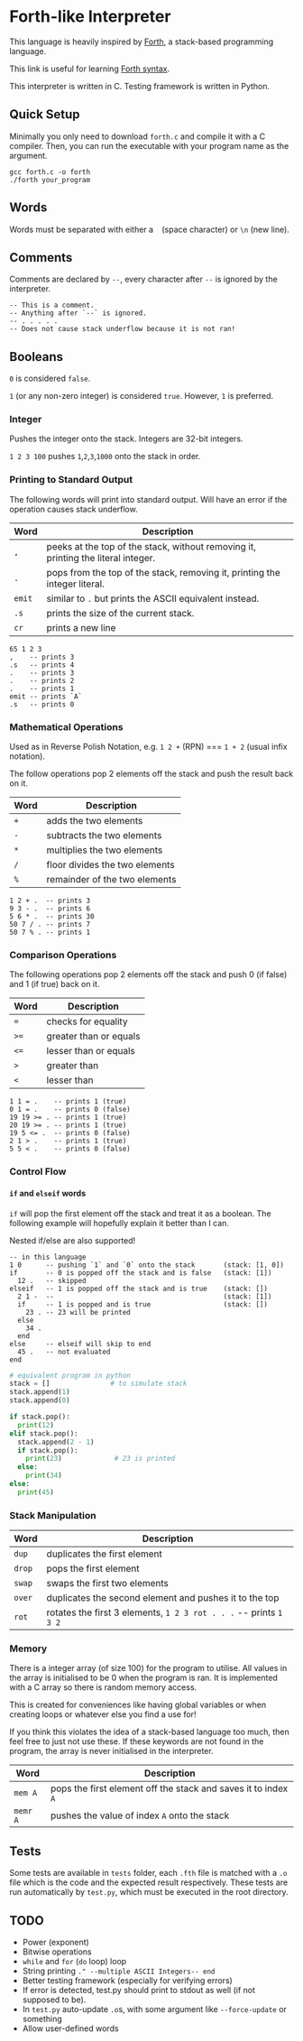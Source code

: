 # Forth-like Interpreter

This language is heavily inspired by [Forth](https://en.wikipedia.org/wiki/Forth_\(programming_language\)), a stack-based programming language.

This link is useful for learning [Forth syntax](https://skilldrick.github.io/easyforth/).

This interpreter is written in C. Testing framework is written in Python.

## Quick Setup

Minimally you only need to download `forth.c` and compile it with a C compiler. Then, you can run the executable with your program name as the argument.

```
gcc forth.c -o forth
./forth your_program
```

## Words

Words must be separated with either a ` ` (space character) or `\n` (new line).

## Comments

Comments are declared by `--`, every character after `--` is ignored by the interpreter.

```
-- This is a comment.
-- Anything after `--` is ignored.
-- . . . . .
-- Does not cause stack underflow because it is not ran!
```

## Booleans

`0` is considered `false`.

`1` (or any non-zero integer) is considered `true`. However, `1` is preferred.

### Integer

Pushes the integer onto the stack. Integers are 32-bit integers.

`1 2 3 100` pushes `1`,`2`,`3`,`1000` onto the stack in order.

### Printing to Standard Output

The following words will print into standard output. Will have an error if the operation causes stack underflow.

| Word | Description |
| --- | --- |
| `,` | peeks at the top of the stack, without removing it, printing the literal integer. |
| `.` | pops from the top of the stack, removing it, printing the integer literal. |
| `emit` | similar to `.` but prints the ASCII equivalent instead. |
| `.s` | prints the size of the current stack. |
| `cr` | prints a new line |

```
65 1 2 3
,    -- prints 3
.s   -- prints 4
.    -- prints 3
.    -- prints 2
.    -- prints 1
emit -- prints `A`
.s   -- prints 0
```

### Mathematical Operations

Used as in Reverse Polish Notation, e.g. `1 2 +` (RPN) === `1 + 2` (usual infix notation).

The follow operations pop 2 elements off the stack and push the result back on it.

| Word | Description |
| --- | --- |
| `+` | adds the two elements |
| `-` | subtracts the two elements |
| `*` | multiplies the two elements |
| `/` | floor divides the two elements |
| `%` | remainder of the two elements |

```
1 2 + .  -- prints 3
9 3 - .  -- prints 6
5 6 * .  -- prints 30
50 7 / . -- prints 7
50 7 % . -- prints 1
```

### Comparison Operations

The following operations pop 2 elements off the stack and push 0 (if false) and 1 (if true) back on it.

| Word | Description |
| --- | --- |
| `=` | checks for equality |
| `>=` | greater than or equals |
| `<=` | lesser than or equals |
| `>` | greater than |
| `<` | lesser than |

```
1 1 = .    -- prints 1 (true)
0 1 = .    -- prints 0 (false)
19 19 >= . -- prints 1 (true)
20 19 >= . -- prints 1 (true)
19 5 <= .  -- prints 0 (false)
2 1 > .    -- prints 1 (true)
5 5 < .    -- prints 0 (false)
```

### Control Flow

#### `if` and `elseif` words

`if` will pop the first element off the stack and treat it as a boolean. The following example will hopefully explain it better than I can.

Nested if/else are also supported!

```
-- in this language
1 0      -- pushing `1` and `0` onto the stack       (stack: [1, 0])
if       -- 0 is popped off the stack and is false   (stack: [1])
  12 .   -- skipped
elseif   -- 1 is popped off the stack and is true    (stack: [])
  2 1 -  --                                          (stack: [1])
  if     -- 1 is popped and is true                  (stack: [])
    23 . -- 23 will be printed
  else
    34 .
  end
else     -- elseif will skip to end
  45 .   -- not evaluated
end
```

```python
# equivalent program in python
stack = []               # to simulate stack
stack.append(1)
stack.append(0)

if stack.pop():
  print(12)
elif stack.pop():
  stack.append(2 - 1)
  if stack.pop():
    print(23)             # 23 is printed
  else:
    print(34)
else:
  print(45)
```


### Stack Manipulation

| Word | Description |
| --- | --- |
| `dup` | duplicates the first element |
| `drop` | pops the first element |
| `swap` | swaps the first two elements |
| `over` | duplicates the second element and pushes it to the top |
| `rot` | rotates the first 3 elements, `1 2 3 rot . . .` -- prints `1 3 2` |

### Memory

There is a integer array (of size 100) for the program to utilise. All values in the array is initialised to be 0 when the program is ran. It is implemented with a C array so there is random memory access.

This is created for conveniences like having global variables or when creating loops or whatever else you find a use for!

If you think this violates the idea of a stack-based language too much, then feel free to just not use these. If these keywords are not found in the program, the array is never initialised in the interpreter.

| Word | Description |
| --- | --- |
| `mem A` | pops the first element off the stack and saves it to index `A` |
| `memr A` | pushes the value of index `A` onto the stack |

## Tests

Some tests are available in `tests` folder, each `.fth` file is matched with a `.o` file which is the code and the expected result respectively. These tests are run automatically by `test.py`, which must be executed in the root directory.

## TODO

- Power (exponent)
- Bitwise operations
- `while` and `for` (`do` loop) loop
- String printing `." --multiple ASCII Integers-- end`
- Better testing framework (especially for verifying errors)
- If error is detected, test.py should print to stdout as well (if not supposed to be).
- In `test.py` auto-update `.o`s, with some argument like `--force-update` or something
- Allow user-defined words

